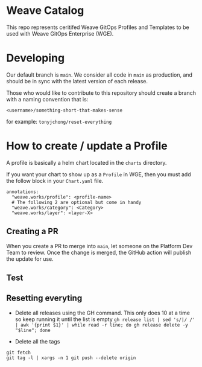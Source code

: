 # Weave Catalog

This repo represents ceritifed Weave GitOps Profiles and Templates to be used with Weave GitOps Enterprise (WGE). 


# Developing

Our default branch is `main`. We consider all code in `main` as production, and should be in sync with the latest version of each release. 

Those who would like to contribute to this repository should create a branch with a naming convention that is:

`<username>/something-short-that-makes-sense`

for example:
`tonyjchong/reset-everything`


# How to create / update a Profile
A profile is basically a helm chart located in the `charts` directory. 

If you want your chart to show up as a `Profile` in WGE, then you must add the follow block in your `Chart.yaml` file. 

```
annotations:
  "weave.works/profile": <profile-name>
  # The following 2 are optional but come in handy
  "weave.works/category": <Category>
  "weave.works/layer": <layer-X>
```


## Creating a PR
When you create a PR to merge into `main`, let someone on the Platform Dev Team to review. Once the change is merged, the GitHub action will publish the update for use.  

## Test


## Resetting everyting

* Delete all releases using the GH command. This only does 10 at a time so keep running it until the list is empty
`gh release list | sed 's/|/ /' | awk '{print $1}' | while read -r line; do gh release delete -y "$line"; done`



* Delete all the tags
```
git fetch
git tag -l | xargs -n 1 git push --delete origin
```

